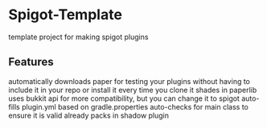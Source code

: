 # Spigot-Template
template project for making spigot plugins

## Features
automatically downloads paper for testing your plugins without having to include it in your repo or install it every time you clone it
shades in paperlib
uses bukkit api for more compatibility, but you can change it to spigot
auto-fills plugin.yml based on gradle.properties
auto-checks for main class to ensure it is valid
already packs in shadow plugin
